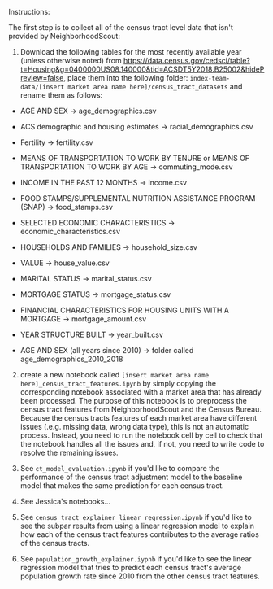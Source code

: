 Instructions:

The first step is to collect all of the census tract level data that isn't provided by NeighborhoodScout:

1. Download the following tables for the most recently available year (unless otherwise noted) from https://data.census.gov/cedsci/table?t=Housing&g=0400000US08.140000&tid=ACSDT5Y2018.B25002&hidePreview=false, place them into the following folder: `index-team-data/[insert market area name here]/census_tract_datasets` and rename them as follows:

  - AGE AND SEX -> age_demographics.csv

  - ACS demographic and housing estimates -> racial_demographics.csv

  - Fertility -> fertility.csv

  - MEANS OF TRANSPORTATION TO WORK BY TENURE or MEANS OF TRANSPORTATION TO WORK BY AGE -> commuting_mode.csv

  - INCOME IN THE PAST 12 MONTHS -> income.csv

  - FOOD STAMPS/SUPPLEMENTAL NUTRITION ASSISTANCE PROGRAM (SNAP) -> food_stamps.csv

  - SELECTED ECONOMIC CHARACTERISTICS -> economic_characteristics.csv

  - HOUSEHOLDS AND FAMILIES -> household_size.csv

  - VALUE -> house_value.csv

  - MARITAL STATUS -> marital_status.csv

  - MORTGAGE STATUS -> mortgage_status.csv

  - FINANCIAL CHARACTERISTICS FOR HOUSING UNITS WITH A MORTGAGE -> mortgage_amount.csv

  - YEAR STRUCTURE BUILT -> year_built.csv

  - AGE AND SEX (all years since 2010) -> folder called age_demographics_2010_2018


2. create a new notebook called `[insert market area name here]_census_tract_features.ipynb` by simply copying the corresponding notebook associated with a market area that has already been processed. The purpose of this notebook is to preprocess the census tract features from NeighborhoodScout and the Census Bureau. Because the census tracts features of each market area have different issues (.e.g. missing data, wrong data type), this is not an automatic process. Instead, you need to run the notebook cell by cell to check that the notebook handles all the issues and, if not, you need to write code to resolve the remaining issues. 

3. See `ct_model_evaluation.ipynb` if you'd like to compare the performance of the census tract adjustment model to the baseline model that makes the same prediction for each census tract.

4. See Jessica's notebooks...

5. See `census_tract_explainer_linear_regression.ipynb` if you'd like to see the subpar results from using a linear regression model to explain how each of the census tract features contributes to the average ratios of the census tracts. 

6. See `population_growth_explainer.iypnb` if you'd like to see the linear regression model that tries to predict each census tract's average population growth rate since 2010 from the other census tract features. 



